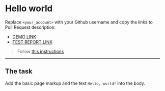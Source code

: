 # Hello world

Replace `<your_account>` with your Github username and copy the links to Pull Request description:

- [DEMO LINK](https://llllewvvaa.github.io/layout_hello-world/)
- [TEST REPORT LINK](https://llllewvvaa.github.io/layout_hello-world/report/html_report/)

> Follow [this instructions](https://mate-academy.github.io/layout_task-guideline/#how-to-solve-the-layout-tasks-on-github)

---

## The task

Add the basic page markup and the text `Hello, world!` into the body.
